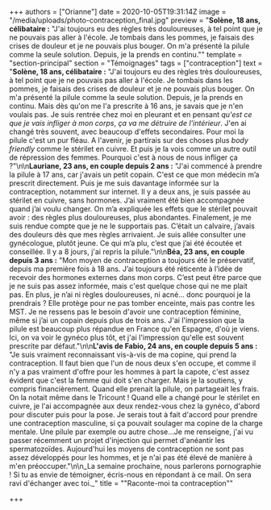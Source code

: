 +++
authors = ["Orianne"]
date = 2020-10-05T19:31:14Z
image = "/media/uploads/photo-contraception_final.jpg"
preview = "**Solène, 18 ans, célibataire :** \"J'ai toujours eu des règles très douloureuses, à tel point que je ne pouvais pas aller à l'école. Je tombais dans les pommes, je faisais des crises de douleur et je ne pouvais plus bouger. On m'a présenté la pilule comme la seule solution. Depuis, je la prends en continu.\""
template = "section-principal"
section = "Témoignages"
tags = ["contraception"]
text = "**Solène, 18 ans, célibataire :** \"J'ai toujours eu des règles très douloureuses, à tel point que je ne pouvais pas aller à l'école. Je tombais dans les pommes, je faisais des crises de douleur et je ne pouvais plus bouger. On m'a présenté la pilule comme la seule solution. Depuis, je la prends en continu. Mais dès qu'on me l'a prescrite à 16 ans, je savais que je n'en voulais pas. Je suis rentrée chez moi en pleurant et en pensant _qu'est ce que je vais infliger à mon corps_, _ça va me détruire de l'intérieur_. J'en ai changé très souvent, avec beaucoup d'effets secondaires. Pour moi la pilule c'est un pur fléau. A l'avenir, je partirais sur des choses plus _body friendly_ comme le stérilet en cuivre. Et puis je la vois comme un autre outil de répression des femmes. Pourquoi c'est à nous de nous infliger ça ?\"\n\n**Lauriane, 23 ans, en couple depuis 2 ans :** \"J'ai commencé à prendre la pilule à 17 ans, car j'avais un petit copain. C'est ce que mon médecin m’a prescrit directement. Puis je me suis davantage informée sur la contraception, notamment sur internet. Il y a deux ans, je suis passée au stérilet en cuivre, sans hormones. J’ai vraiment été bien accompagnée quand j’ai voulu changer. On m’a expliquée les effets que le stérilet pouvait avoir : des règles plus douloureuses, plus abondantes. Finalement, je me suis rendue compte que je ne le supportais pas. C’était un calvaire, j’avais des douleurs dès que mes règles arrivaient. Je suis allée consulter une gynécologue, plutôt jeune. Ce qui m’a plu, c’est que j’ai été écoutée et conseillée. Il y a 8 jours, j'ai repris la pilule.\"\n\n**Béa, 23 ans, en couple depuis 3 ans :** \"Mon moyen de contraception a toujours été le préservatif, depuis ma première fois à 18 ans. J’ai toujours été réticente à l’idée de recevoir des hormones externes dans mon corps. C’est peut être parce que je ne suis pas assez informée, mais c'est quelque chose qui ne me plait pas. En plus, je n’ai ni règles douloureuses, ni acné... donc pourquoi je la prendrais ? Elle protège pour ne pas tomber enceinte, mais pas contre les MST. Je ne ressens pas le besoin d'avoir une contraception féminine, même si j’ai un copain depuis plus de trois ans. J'ai l'impression que la pilule est beaucoup plus répandue en France qu'en Espagne, d'où je viens. Ici, on va voir le gynéco plus tôt, et j'ai l'impression qu'elle est souvent prescrite par défaut.\"\n\n**L'avis de Fabio, 24 ans, en couple depuis 5 ans :** \"Je suis vraiment reconnaissant vis-à-vis de ma copine, qui prend la contraception. Il faut bien que l'un de nous deux s'en occupe, et comme il n'y a pas vraiment d'offre pour les hommes à part la capote, c'est assez évident que c'est la femme qui doit s'en charger. Mais je la soutiens, y compris financièrement. Quand elle prenait la pilule, on partageait les frais. On la notait même dans le Tricount ! Quand elle a changé pour le stérilet en cuivre, je l'ai accompagnée aux deux rendez-vous chez la gynéco, d'abord pour discuter puis pour la pose. Je serais tout à fait d'accord pour prendre une contraception masculine, si ça pouvait soulager ma copine de la charge mentale. Une pilule par exemple ou autre chose...Je me renseigne, j'ai vu passer récemment un projet d'injection qui permet d'anéantir les spermatozoïdes. Aujourd'hui les moyens de contraception ne sont pas assez développés pour les hommes, et je n'ai pas été élevé de manière à m'en préoccuper.\"\n\n_La semaine prochaine, nous parlerons pornographie ! Si tu as envie de témoigner, écris-nous en répondant à ce mail. On sera ravi d'échanger avec toi._"
title = "\"Raconte-moi ta contraception\""

+++

